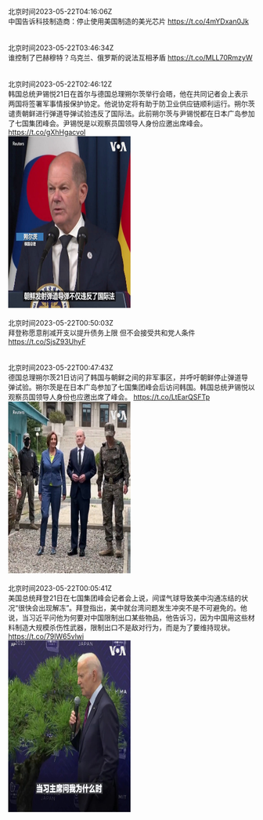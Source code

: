 北京时间2023-05-22T04:16:06Z<br>中国告诉科技制造商：停止使用美国制造的美光芯片 https://t.co/4mYDxan0Jk<br><br><br>北京时间2023-05-22T03:46:34Z<br>谁控制了巴赫穆特？乌克兰、俄罗斯的说法互相矛盾 https://t.co/MLL70RmzyW<br><br><br>北京时间2023-05-22T02:46:12Z<br>韩国总统尹锡悦21日在首尔与德国总理朔尔茨举行会晤，他在共同记者会上表示两国将签署军事情报保护协定。他说协定将有助于防卫业供应链顺利运行。朔尔茨谴责朝鲜进行弹道导弹试验违反了国际法。此前朔尔茨与尹锡悦都在日本广岛参加了七国集团峰会。尹锡悦是以观察员国领导人身份应邀出席峰会。 https://t.co/gXhHgacvol<br><img src='/temp/video/2023/u-Month-5/d-Day-22/VOAChinese/1660356335257411586_0.jpg' width='250' height='350'><br><br>北京时间2023-05-22T00:50:03Z<br>拜登称愿意削减开支以提升债务上限 但不会接受共和党人条件 https://t.co/SjsZ93UhyF<br><br><br>北京时间2023-05-22T00:47:43Z<br>德国总理朔尔茨21日访问了韩国与朝鲜之间的非军事区，并呼吁朝鲜停止弹道导弹试验。朔尔茨是在日本广岛参加了七国集团峰会后访问韩国。韩国总统尹锡悦以观察员国领导人身份也应邀出席了峰会。 https://t.co/LtEarQSFTp<br><img src='/temp/video/2023/u-Month-5/d-Day-22/VOAChinese/1660326517677731840_0.jpg' width='250' height='350'><br><br>北京时间2023-05-22T00:05:41Z<br>美国总统拜登21日在七国集团峰会记者会上说，间谍气球导致美中沟通冻结的状况“很快会出现解冻”。拜登指出，美中就台湾问题发生冲突不是不可避免的。他说，当习近平问他为何要对中国限制出口某些物品，他告诉习，因为中国用这些材料制造大规模杀伤性武器，限制出口不是敌对行为，而是为了要维持现状。 https://t.co/79lW65vlwi<br><img src='/temp/video/2023/u-Month-5/d-Day-22/VOAChinese/1660315938187509760_0.jpg' width='250' height='350'><br><br>